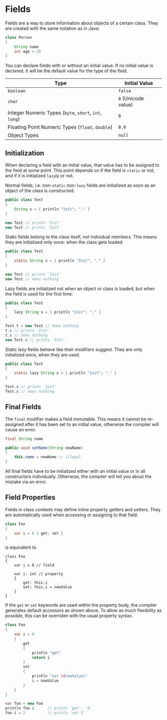 # Fields

Fields are a way to store information about objects of a certain class. They are created with the same notation as in Java:

```java
class Person
{
    String name
    int age = 20
]
```

You can declare fields with or without an initial value. If no initial value is declared, it will be the default value for the type of the field.

| Type            | Initial Value |
|-----------------|---------------|
| `boolean`       | `false`       |
| `char`          | `0` (Unicode value) |
| Integer Numeric Types (`byte`, `short`, `int`, `long`) | `0` |
| Floating Point Numeric Types (`float`, `double`) | `0.0` |
| Object Types    | `null`        |

## Initialization

When declaring a field with an initial value, that value has to be assigned to the field at some point. This point depends on if the field is `static` or not, and if it is initialized `lazy`ly or not.

Normal fields, i.e. non-`static` non-`lazy` fields are initialized as soon as an object of the class is constructed.

```java
public class Test
{
    String s = { println "Init"; "." }
}

new Test // prints 'Init'
new Test // prints 'Init'
```

Static fields belong to the class itself, not individual members. This means they are initialized only once: when the class gets loaded.

```java
public class Test
{
    static String s = { println "Init"; "." }
}

new Test // prints 'Init'
new Test // does nothing
```

Lazy fields are initialized not when an object or class is loaded, but when the field is used for the first time:

```java
public class Test
{
    lazy String s = { println "Init"; "." }
}

Test t = new Test // does nothing
t.s // prints 'Init'
t.s // does nothing
new Test.s // prints 'Init'
```

Static lazy fields behave like their modifiers suggest. They are only initialized once, when they are used.

```java
public class Test
{
    static lazy String s = { println "Init"; "." }
}

Test.s // prints 'Init'
Test.s // does nothing
```

## Final Fields

The `final` modifier makes a field immutable. This means it cannot be re-assigned after it has been set to an initial value, otherwise the compiler will cause an error.
  
```java
final String name

public void setName(String newName)
{
    this.name = newName // illegal
}
```

All final fields have to be initialized either with an initial value or in all constructors individually. Otherwise, the compiler will tell you about the mistake via an error.

## Field Properties

Fields in class contexts may define inline property getters and setters. They are automatically used when accessing or assigning to that field.

```java
class Foo
{
    var i = 0 { get; set }
}
```

is equivalent to

```
class Foo
{
    var i = 0 // field

    var i: int // property
    {
        get: this.i
        set: this.i = newValue
    }
}
```

If the `get` or `set` keywords are used within the property body, the compiler generates default accessors as shown above. To allow as much flexibility as possible, this can be overriden with the usual property syntax.

```java
class Foo
{
    var i = 0
    {
        get
        {
            println "get"
            return i
        }
        set
        {
            println "set \(newValue)"
            i = newValue
        }
    }
}

var foo = new Foo
println foo.i      // prints 'get', '0'
foo.i = 2          // prints 'set 2'
```